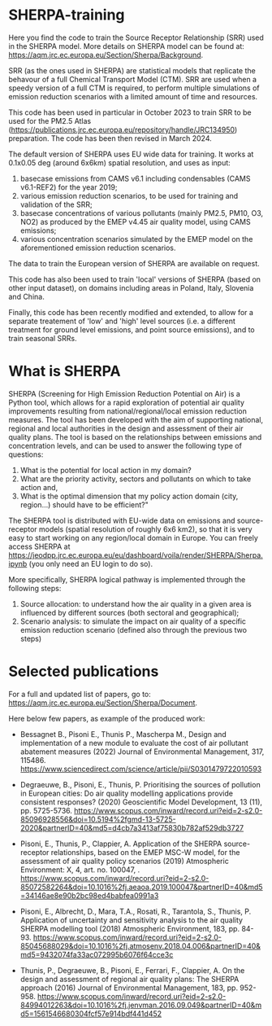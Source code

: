 # SHERPA-training
Here you find the code to train the Source Receptor Relationship (SRR) used in the SHERPA model.
More details on SHERPA model can be found at: https://aqm.jrc.ec.europa.eu/Section/Sherpa/Background.

SRR (as the ones used in SHERPA) are statistical models that replicate the behavour of a full Chemical Transport Model (CTM).
SRR are used when a speedy version of a full CTM is required, to perform multiple simulations of emission reduction scenarios with a limited amount of time and resources.

This code has been used in particular in October 2023 to train SRR to be used for the PM2.5 Atlas (https://publications.jrc.ec.europa.eu/repository/handle/JRC134950) preparation.
The code has been then revised in March 2024.

The default version of SHERPA uses EU wide data for training.
It works at 0.1x0.05 deg (around 6x6km) spatial resolution, and uses as input:
1) basecase emissions from CAMS v6.1 including condensables (CAMS v6.1-REF2) for the year 2019;
2) various emission reduction scenarios, to be used for training and validation of the SRR;
3) basecase concentrations of various pollutants (mainly PM2.5, PM10, O3, NO2) as produced by the EMEP v4.45 air quality model, using CAMS emissions;
4) various concentration scenarios simulated by the EMEP model on the aforementioned emission reduction scenarios. 

The data to train the European version of SHERPA are available on request.

This code has also been used to train 'local' versions of SHERPA (based on other input dataset), on domains including areas in Poland, Italy, Slovenia and China.

Finally, this code has been recently modified and extended, to allow for a separate treatement of 'low' and 'high' level sources (i.e. a different treatment for ground level emissions, and point source emissions), and to train seasonal SRRs.

# What is SHERPA
SHERPA (Screening for High Emission Reduction Potential on Air) is a Python tool, which allows for a rapid exploration of potential air quality improvements resulting from national/regional/local emission reduction measures. The tool has been developed with the aim of supporting national, regional and local authorities in the design and assessment of their air quality plans. The tool is based on the relationships between emissions and concentration levels, and can be used to answer the following type of questions:
1) What is the potential for local action in my domain?
2) What are the priority activity, sectors and pollutants on which to take action and,
3) What is the optimal dimension that my policy action domain (city, region…) should have to be efficient?"

The SHERPA tool is distributed with EU-wide data on emissions and source-receptor models (spatial resolution of roughly 6x6 km2), so that it is very easy to start working on any region/local domain in Europe.
You can freely access SHERPA at https://jeodpp.jrc.ec.europa.eu/eu/dashboard/voila/render/SHERPA/Sherpa.ipynb (you only need an EU login to do so).

More specifically, SHERPA logical pathway is implemented through the following steps:
1) Source allocation: to understand how the air quality in a given area is influenced by different sources (both sectoral and geographical);
2) Scenario analysis: to simulate the impact on air quality of a specific emission reduction scenario (defined also through the previous two steps)

# Selected publications

For a full and updated list of papers, go to: https://aqm.jrc.ec.europa.eu/Section/Sherpa/Document.

Here below few papers, as example of the produced work:

- Bessagnet B., Pisoni E., Thunis P., Mascherpa M.,
Design and implementation of a new module to evaluate the cost of air pollutant abatement measures
(2022) Journal of Environmental Management, 317, 115486.
https://www.sciencedirect.com/science/article/pii/S0301479722010593

- Degraeuwe, B., Pisoni, E., Thunis, P.
Prioritising the sources of pollution in European cities: Do air quality modelling applications provide consistent responses?
(2020) Geoscientific Model Development, 13 (11), pp. 5725-5736. 
https://www.scopus.com/inward/record.uri?eid=2-s2.0-85096928556&doi=10.5194%2fgmd-13-5725-2020&partnerID=40&md5=d4cb7a3413af75830b782af529db3727

- Pisoni, E., Thunis, P., Clappier, A.
Application of the SHERPA source-receptor relationships, based on the EMEP MSC-W model, for the assessment of air quality policy scenarios
(2019) Atmospheric Environment: X, 4, art. no. 100047, . 
https://www.scopus.com/inward/record.uri?eid=2-s2.0-85072582264&doi=10.1016%2fj.aeaoa.2019.100047&partnerID=40&md5=34146ae8e90b2bc98ed4babfea0991a3

- Pisoni, E., Albrecht, D., Mara, T.A., Rosati, R., Tarantola, S., Thunis, P.
Application of uncertainty and sensitivity analysis to the air quality SHERPA modelling tool
(2018) Atmospheric Environment, 183, pp. 84-93. 
https://www.scopus.com/inward/record.uri?eid=2-s2.0-85045688029&doi=10.1016%2fj.atmosenv.2018.04.006&partnerID=40&md5=9432074fa33ac072995b6076f64cce3c

- Thunis, P., Degraeuwe, B., Pisoni, E., Ferrari, F., Clappier, A.
On the design and assessment of regional air quality plans: The SHERPA approach
(2016) Journal of Environmental Management, 183, pp. 952-958. 
https://www.scopus.com/inward/record.uri?eid=2-s2.0-84994012263&doi=10.1016%2fj.jenvman.2016.09.049&partnerID=40&md5=1561546680304fcf57e914bdf441d452

